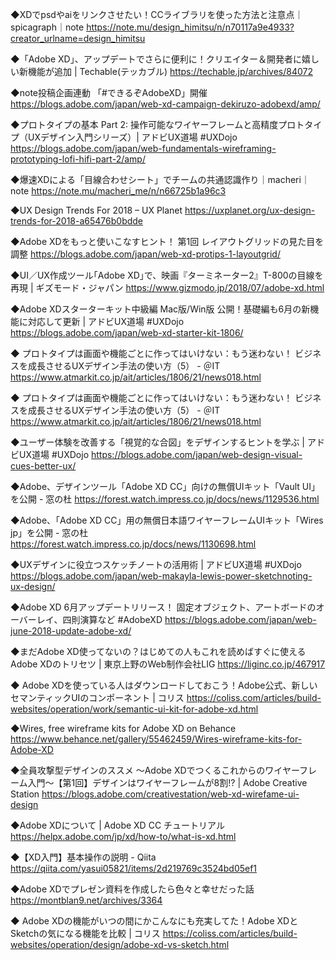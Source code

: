 

◆XDでpsdやaiをリンクさせたい！CCライブラリを使った方法と注意点｜spicagraph｜note
https://note.mu/design_himitsu/n/n70117a9e4933?creator_urlname=design_himitsu

◆「Adobe XD」、アップデートでさらに便利に！クリエイター＆開発者に嬉しい新機能が追加 | Techable(テッカブル)
https://techable.jp/archives/84072

◆note投稿企画連動 「#できるぞAdobeXD」開催 
https://blogs.adobe.com/japan/web-xd-campaign-dekiruzo-adobexd/amp/

◆プロトタイプの基本 Part 2: 操作可能なワイヤーフレームと高精度プロトタイプ（UXデザイン入門シリーズ）| アドビUX道場 #UXDojo
https://blogs.adobe.com/japan/web-fundamentals-wireframing-prototyping-lofi-hifi-part-2/amp/

◆爆速XDによる「目線合わせシート」でチームの共通認識作り｜macheri｜note
https://note.mu/macheri_me/n/n66725b1a96c3

◆UX Design Trends For 2018 – UX Planet
https://uxplanet.org/ux-design-trends-for-2018-a65476b0bdde

◆Adobe XDをもっと使いこなすヒント！ 第1回 レイアウトグリッドの見た目を調整
https://blogs.adobe.com/japan/web-xd-protips-1-layoutgrid/

◆UI／UX作成ツール｢Adobe XD｣で、映画『ターミネーター2』T-800の目線を再現 | ギズモード・ジャパン
https://www.gizmodo.jp/2018/07/adobe-xd.html

◆Adobe XDスターターキット中級編 Mac版/Win版 公開！基礎編も6月の新機能に対応して更新 | アドビUX道場 #UXDojo
https://blogs.adobe.com/japan/web-xd-starter-kit-1806/

◆ プロトタイプは画面や機能ごとに作ってはいけない：もう迷わない！ ビジネスを成長させるUXデザイン手法の使い方（5） - ＠IT
https://www.atmarkit.co.jp/ait/articles/1806/21/news018.html

◆ プロトタイプは画面や機能ごとに作ってはいけない：もう迷わない！ ビジネスを成長させるUXデザイン手法の使い方（5） - ＠IT
https://www.atmarkit.co.jp/ait/articles/1806/21/news018.html

◆ユーザー体験を改善する「視覚的な合図」をデザインするヒントを学ぶ | アドビUX道場 #UXDojo
https://blogs.adobe.com/japan/web-design-visual-cues-better-ux/

◆Adobe、デザインツール「Adobe XD CC」向けの無償UIキット「Vault UI」を公開 - 窓の杜
https://forest.watch.impress.co.jp/docs/news/1129536.html

◆Adobe、「Adobe XD CC」用の無償日本語ワイヤーフレームUIキット「Wires jp」を公開 - 窓の杜
https://forest.watch.impress.co.jp/docs/news/1130698.html

◆UXデザインに役立つスケッチノートの活用術 | アドビUX道場 #UXDojo
https://blogs.adobe.com/japan/web-makayla-lewis-power-sketchnoting-ux-design/

◆Adobe XD 6月アップデートリリース！ 固定オブジェクト、アートボードのオーバーレイ、四則演算など #AdobeXD
https://blogs.adobe.com/japan/web-june-2018-update-adobe-xd/

◆まだAdobe XD使ってないの？はじめての人もこれを読めばすぐに使えるAdobe XDのトリセツ | 東京上野のWeb制作会社LIG
https://liginc.co.jp/467917

◆  Adobe XDを使っている人はダウンロードしておこう！Adobe公式、新しいセマンティックUIのコンポーネント | コリス
https://coliss.com/articles/build-websites/operation/work/semantic-ui-kit-for-adobe-xd.html

◆Wires, free wireframe kits for Adobe XD on Behance
https://www.behance.net/gallery/55462459/Wires-wireframe-kits-for-Adobe-XD

◆全員攻撃型デザインのススメ 〜Adobe XDでつくるこれからのワイヤーフレーム入門〜【第1回】デザインはワイヤーフレームが8割!? | Adobe Creative Station
https://blogs.adobe.com/creativestation/web-xd-wirefame-ui-design

◆Adobe XDについて | Adobe XD CC チュートリアル
https://helpx.adobe.com/jp/xd/how-to/what-is-xd.html

◆【XD入門】基本操作の説明 - Qiita
https://qiita.com/yasui05821/items/2d219769c3524bd05ef1

◆Adobe XDでプレゼン資料を作成したら色々と幸せだった話
https://montblan9.net/archives/3364

◆  Adobe XDの機能がいつの間にかこんなにも充実してた！Adobe XDとSketchの気になる機能を比較 | コリス
https://coliss.com/articles/build-websites/operation/design/adobe-xd-vs-sketch.html























